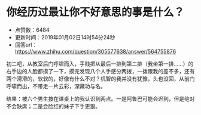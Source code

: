 # 你经历过最让你不好意思的事是什么？
- 点赞数：6484
- 更新时间：2019年01月02日14时54分24秒
- 回答url：https://www.zhihu.com/question/305577638/answer/564755876
<body>
 <p data-pid="YwaGpE4Z">初二吧，从教室后门呼啸而入，手贱把从最后一排到第二排（我坐第一排……）的右手边的人脸都摸了一下，摸完发现八个人手感分两拨，一拨跟我的差不多，还有两个滑滑的，软软的，好像有什么不对？机智的我并没有犹豫，头也没回，从前门呼啸而出，不带走一片云彩，深藏功与名。</p>
 <p data-pid="wJDPtecJ">结果：被六个男生按在课桌上的我认识到两点。一是阿鲁巴可能会迟到，但是绝对不会缺席；二是会脸红的妹子下手更狠。</p>
</body>